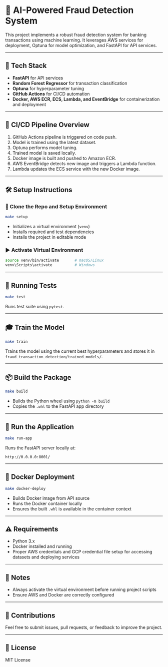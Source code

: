 # 🚦 AI-Powered Fraud Detection System

This project implements a robust fraud detection system for banking transactions using machine learning. It leverages AWS services for deployment, Optuna for model optimization, and FastAPI for API services.

---

## 🔧 Tech Stack

- **FastAPI** for API services
- **Random Forest Regressor** for transaction classification
- **Optuna** for hyperparameter tuning
- **GitHub Actions** for CI/CD automation
- **Docker, AWS ECR, ECS, Lambda, and EventBridge** for containerization and deployment

---

## 🔄 CI/CD Pipeline Overview

1. GitHub Actions pipeline is triggered on code push.
2. Model is trained using the latest dataset.
3. Optuna performs model tuning.
4. Trained model is saved locally.
5. Docker image is built and pushed to Amazon ECR.
6. AWS EventBridge detects new image and triggers a Lambda function.
7. Lambda updates the ECS service with the new Docker image.

---

## 🛠️ Setup Instructions

### 📁 Clone the Repo and Setup Environment

```bash
make setup
```

- Initializes a virtual environment (`venv`)
- Installs required and test dependencies
- Installs the project in editable mode

### ▶️ Activate Virtual Environment

```bash
source venv/bin/activate       # macOS/Linux
venv\Scripts\activate          # Windows
```

---

## 🧪 Running Tests

```bash
make test
```

Runs test suite using `pytest`.

---

## 🎓 Train the Model

```bash
make train
```

Trains the model using the current best hyperparameters and stores it in `fraud_transaction_detection/trained_models/`.

---

## 📦 Build the Package

```bash
make build
```

- Builds the Python wheel using `python -m build`
- Copies the `.whl` to the FastAPI app directory

---

## 🚀 Run the Application

```bash
make run-app
```

Runs the FastAPI server locally at:

```
http://0.0.0.0:8001/
```

---

## 🐳 Docker Deployment

```bash
make docker-deploy
```

- Builds Docker image from API source
- Runs the Docker container locally
- Ensures the built `.whl` is available in the container context

---

## ⚠️ Requirements

- Python 3.x
- Docker installed and running
- Proper AWS credentials and GCP credential file setup for accessing datasets and deploying services

---

## 📘 Notes

- Always activate the virtual environment before running project scripts
- Ensure AWS and Docker are correctly configured

---

## 🧠 Contributions

Feel free to submit issues, pull requests, or feedback to improve the project.

---

## 📜 License

MIT License